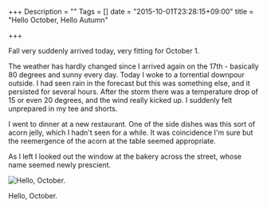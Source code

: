+++
Description = ""
Tags = []
date = "2015-10-01T23:28:15+09:00"
title = "Hello October, Hello Autumn"

+++

Fall very suddenly arrived today, very fitting for October 1.

The weather has hardly changed since I arrived again on the 17th - basically 80 degrees and sunny every day. Today I woke to a torrential downpour outside. I had seen rain in the forecast but this was something else, and it persisted for several hours. After the storm there was a temperature drop of 15 or even 20 degrees, and the wind really kicked up. I suddenly felt unprepared in my tee and shorts.

I went to dinner at a new restaurant. One of the side dishes was this sort of acorn jelly, which I hadn't seen for a while. It was coincidence I'm sure but the reemergence of the acorn at the table seemed appropriate.

As I left I looked out the window at the bakery across the street, whose name seemed newly prescient.

![Hello, October.](/img/hello-october.jpg)

Hello, October. 
